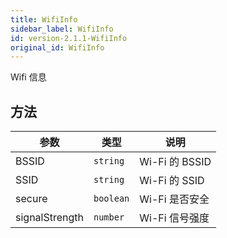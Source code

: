 ```yaml
---
title: WifiInfo
sidebar_label: WifiInfo
id: version-2.1.1-WifiInfo
original_id: WifiInfo
---
```


Wifi 信息

## 方法

<table>
  <thead>
    <tr>
      <th>参数</th>
      <th>类型</th>
      <th>说明</th>
    </tr>
  </thead>
  <tbody>
    <tr>
      <td>BSSID</td>
      <td><code>string</code></td>
      <td>Wi-Fi 的 BSSID</td>
    </tr>
    <tr>
      <td>SSID</td>
      <td><code>string</code></td>
      <td>Wi-Fi 的 SSID</td>
    </tr>
    <tr>
      <td>secure</td>
      <td><code>boolean</code></td>
      <td>Wi-Fi 是否安全</td>
    </tr>
    <tr>
      <td>signalStrength</td>
      <td><code>number</code></td>
      <td>Wi-Fi 信号强度</td>
    </tr>
  </tbody>
</table>

